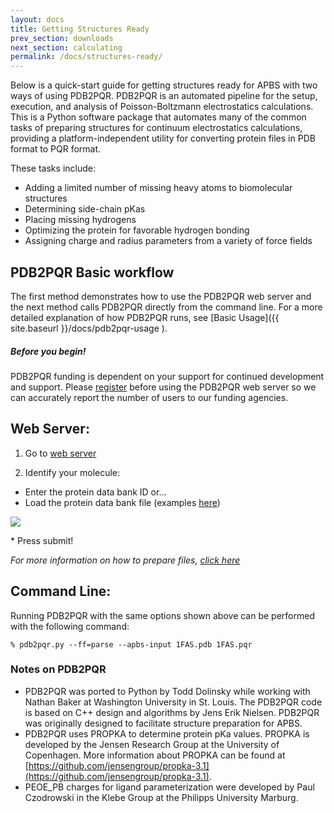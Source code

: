 ```yaml
---
layout: docs
title: Getting Structures Ready
prev_section: downloads
next_section: calculating
permalink: /docs/structures-ready/
---
```


Below is a quick-start guide for getting structures ready for APBS with two ways of using PDB2PQR.  PDB2PQR is an automated pipeline
for the setup, execution, and analysis of Poisson-Boltzmann
electrostatics calculations.  This is a Python software package that
automates many of the common tasks of preparing structures for continuum
electrostatics calculations, providing a platform-independent utility for
converting protein files in PDB format to PQR format. 

These tasks include:

- Adding a limited number of missing heavy atoms to biomolecular structures
- Determining side-chain pKas
- Placing missing hydrogens
- Optimizing the protein for favorable hydrogen bonding
- Assigning charge and radius parameters from a variety of force fields

## PDB2PQR Basic workflow

The first method demonstrates how to use the PDB2PQR web server and the
next method calls PDB2PQR directly from the command line.  For a more
detailed explanation of how PDB2PQR runs, see [Basic Usage]({{ site.baseurl }}/docs/pdb2pqr-usage ).

<div class="note warning">
	<h5>Before you begin!</h5>
	<p>PDB2PQR funding is dependent on your support for continued development and support. Please <a href="https://docs.google.com/forms/d/1CsftV09vLGIxeMHwevGy8SDVYKoihs8EWLNjsbjxIRw/viewform" target="_blank" >register</a> before using the PDB2PQR web server so we can accurately report the number of users to our funding agencies.</p>
</div>


## Web Server:

1. Go to [web server](http://nbcr-222.ucsd.edu/pdb2pqr_1.8/)

2. Identify your molecule:
  * Enter the protein data bank ID or...
  * Load the protein data bank file (examples [here](http://www.rcsb.org/pdb/home/home.do))
<p><img src="https://raw.githubusercontent.com/Electrostatics/apbs-pdb2pqr/gh-pages/img/pdb2pqr_web_server_screenshot.png" /></p>
* Press submit!

<i>For more information on how to prepare files, <a href="{{site.baseurl}}/examples/running_apbs_through_pdb2pqr_web_portal/">click here</a></i>

## Command Line:

Running PDB2PQR with the same options shown above can be performed with the following command:

`% pdb2pqr.py --ff=parse --apbs-input 1FAS.pdb 1FAS.pqr`

### Notes on PDB2PQR
- PDB2PQR was ported to Python by Todd Dolinsky while working with Nathan Baker at Washington University in St. Louis. The PDB2PQR code is based on C++ design and algorithms by Jens Erik Nielsen. PDB2PQR was originally designed to facilitate structure preparation for APBS.
- PDB2PQR uses PROPKA to determine protein pKa values. PROPKA is developed by the Jensen Research Group at the University of Copenhagen. More information about PROPKA can be found at [https://github.com/jensengroup/propka-3.1](https://github.com/jensengroup/propka-3.1).
- PEOE_PB charges for ligand parameterization were developed by Paul Czodrowski in the Klebe Group at the Philipps University Marburg.
